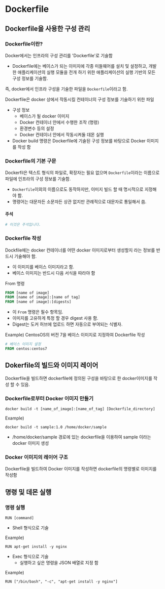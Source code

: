 # Dockerfile

## Dockerfile을 사용한 구성 관리

### Dockerfile이란?

Docker에서는 인프라의 구성 관리를 'Dockerfile'로 기술함

- Dockerfile에는 베이스가 되는 이미지에 각종 미들웨어를 설치 및 설정하고, 개발한 애플리케이션의 실행 모듈을 전개 하기 위한 애플리케이션의 실행 기반의 모든 구성 정보를 기술함.

즉, docker에서 인프라 구성을 기술한 파일을 `Dockerfile`이라고 함.

Dockerfile은 docker 상에서 작동시킬 컨테이너의 구성 정보를 기술하기 위한 파일

- 구성 정보
  - 베이스가 될 docker 이미지
  - Docker 컨테이너 안에서 수행한 조작 (명령)
  - 환경변수 등의 설정
  - Docker 컨테이너 안에서 작동시켜둘 데몬 실행
- Docker build 명령은 Dockerfile에 기술된 구성 정보를 바탕으로 Docker 이미지를 작성 함

### Dockerfile의 기본 구문

Dockerfil은 텍스트 형식의 파일로, 확장자는 필요 없으며 `Dockerfile`이라는 이름으로 파일에 인프라의 구성 정보를 기술함.

- `Dockerfile`이외의 이름으로도 동작하지만, 이미지 빌드 할 때 명시적으로 지정해야 함.
- 명령어는 대문자든 소문자든 상관 없지만 관례적으로 대문자로 통일해서 씀.

#### 주석

```dockerfile
# 이것은 주석입니다.
```

### Dockerfile 작성

Dockfile에는 docker 컨테이너를 어떤 docker 이미지로부터 생성할지 라는 정보를 반드시 기술해야 함.

- 이 이미지를 베이스 이미지라고 함.
- 베이스 이미지는 반드시 다음 서식을 따라야 함

From 명령

```dockerfile
FROM [name of image]
FROM [name of image]:[name of tag]
FROM [name of image]:[digests]
```

- 이 `From`  명령은 필수 항목임.
- 이미지를 고유하게 특정 할 경우 digest 사용 함.
- Digest는 도커 허브에 업로드 하면 자동으로 부여되는 식별자.

Example) CentosOS의 버전 7을 베이스 이미지로 지정하여 Dockerfile 작성

```dockerfile
# 베이스 이미지 설정
FROM centos:centos7
```

## Dokerfile의 빌드와 이미지 레이어

Dockerfile을 빌드하면 dockerfile에 정의된 구성을 바탕으로 한 docker이미지를 작성 할 수 있음.

### Dockerfile로부터 Docker  이미지 만들기

```
docker build -t [name_of_image]:[name_of_tag] [Dockerfile_directory]
```

Example)

```
docker build -t sample:1.0 /home/docker/sample
```

- /home/docker/sample 경로에 있는 dockerfile을 이용하여 sample 이라는 docker 이미지 생성

### Docker  이미지의 레이어 구조

Dockerfile을 빌드하여 Docker 이미지를 작성하면 dockerfile의 명령별로 이미지를 작성함

## 명령 및 데몬 실행

### 명령 실행

```
RUN [command]
```

- Shell 형식으로 기술

Example)

```
RUN apt-get install -y nginx
```

- Exec 형식으로 기술
  - 실행하고 싶은 명령을 JSON 배열로 지정 함

 Example)

```
RUN ["/bin/bash", "-c", "apt-get install -y nginx"]
```



